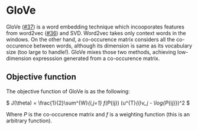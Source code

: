 GloVe
======

GloVe ([#37](https://github.com/tarohi24/literature/issues/37)) is a word embedding technique which incooporates features from word2vec ([#36](https://github.com/tarohi24/literature/issues/36)) and SVD.
Word2vec takes only context words in the windows. On the other hand, a co-occurence matrix considers all the co-occurence between words, although its dimension is same as its vocabulary size (too large to handle!). GloVe mixes those two methods, achieving low-dimension expresssion generated from a co-occurence matrix.

## Objective function
The objective function of GloVe is as the following:

$
J(\theta) = \frac{1}{2}\sum^{W}_{i,j=1} f(P_{ij}) (u^{T}_{i}v_j - \log{P_{ij}})^2
$

Where $P$ is the co-occurence matrix and $f$ is a weighting function (this is an arbitrary function).

